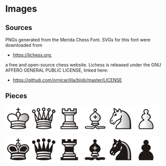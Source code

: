 # Images
## Sources
PNGs generated from the Merida Chess Font.  SVGs for 
this font were downloaded from 

* https://lichess.org,

a free and open-source chess website. Lichess is released 
under the GNU AFFERO GENERAL PUBLIC LICENSE, linked here:

* https://github.com/ornicar/lila/blob/master/LICENSE

## Pieces
<img src='SVGs/wK.svg' alt='White King' width=16%><img src='SVGs/wQ.svg' alt='White Queen' width=16%><img src='SVGs/wR.svg' alt='White Rook' width=16%><img src='SVGs/wB.svg' alt='White Bishop' width=16%><img src='SVGs/wN.svg' alt='White Knight' width=16%><img src='SVGs/wP.svg' alt='White Pawn' width=16%>

<img src='SVGs/bK.svg' alt='Black King' width=16%><img src='SVGs/bQ.svg' alt='Black Queen' width=16%><img src='SVGs/bR.svg' alt='Black Rook' width=16%><img src='SVGs/bB.svg' alt='Black Bishop' width=16%><img src='SVGs/bN.svg' alt='Black Knight' width=16%><img src='SVGs/bP.svg' alt='Black Pawn' width=16%>

